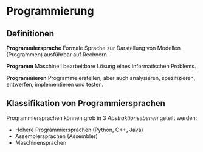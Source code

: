 # Programmierung
## Definitionen

**Programmiersprache**
Formale Sprache zur Darstellung von Modellen (Programmen) ausführbar auf Rechnern.

**Programm**
Maschinell bearbeitbare Lösung eines informatischen Problems.

**Programmieren**
Programme erstellen, aber auch analysieren, spezifizieren, entwerfen, implementieren und testen.

## Klassifikation von Programmiersprachen

Programmiersprachen können grob in 3 *Abstraktionsebenen* geteilt werden:

- Höhere Programmiersprachen (Python, C++, Java)
- Assemblersprachen (Assembler)
- Maschinensprachen